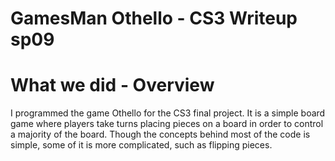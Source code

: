 GamesMan Othello - CS3 Writeup sp09
===================================

What we did - Overview
======================

I programmed the game Othello for the CS3 final project. It is a simple board game where players take turns placing pieces on a board in order to control a majority of the board. Though the concepts behind most of the code is simple, some of it is more complicated, such as flipping pieces.
